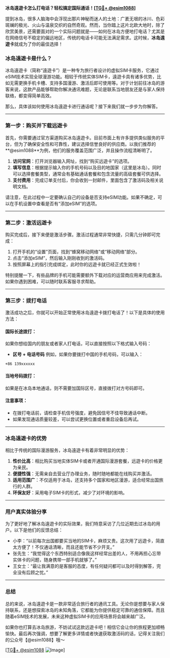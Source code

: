 **冰岛遠遊卡怎么打电话？轻松搞定国际通话！[[TG💪+ @esim1088](https://t.me/s/esim1088)]**

提到冰岛，很多人脑海中会浮现出那片神秘而迷人的土地：广袤无垠的冰川、色彩斑斓的极光、火山与温泉交织的自然奇观。然而，当你踏上这片北欧大地时，除了欣赏美景，还需要面对的一个实际问题就是——如何在冰岛方便地打电话？尤其是在网络信号不稳定的偏远地区，传统的电话卡可能无法满足需求。这时候，**冰岛遠遊卡**就成为了你的最佳选择！

### 冰岛遠遊卡是什么？

冰岛遠遊卡（简称“遠遊卡”）是一种专为旅行者设计的虚拟SIM卡服务，它通过eSIM技术实现全球漫游功能。相较于传统实体SIM卡，遠遊卡具有诸多优势，比如无需更换手机卡槽、支持多国漫游、激活后即可使用等。对于计划前往冰岛的游客来说，这款产品能够帮助你解决通讯难题，无论是联系当地朋友还是与家人保持联络，都变得简单高效。

那么，具体该如何使用冰岛遠遊卡进行通话呢？接下来我们就一步步为你解答。

---

### 第一步：购买并下载远遊卡

首先，你需要通过官方渠道购买冰岛遠遊卡。目前市面上有许多提供类似服务的平台，但为了确保安全性和可靠性，建议选择信誉良好的供应商。以我们推荐的**@esim1088**为例，他们的服务覆盖范围广泛，并且操作流程清晰明了。

1. **访问官网**：打开浏览器输入网址，找到“购买远遊卡”的选项。
2. **填写信息**：根据提示输入你的手机号码以及目的地国家（这里是冰岛）。同时可以选择套餐类型，通常会有基础通话套餐和包含流量的高级套餐可供选择。
3. **支付费用**：完成订单支付后，你会收到一封邮件，里面包含了激活码及相关说明文档。

请注意，在此过程中一定要确认自己的设备是否支持eSIM功能。如果不确定，可以在手机设置中查看是否有“添加eSIM”的选项。

---

### 第二步：激活远遊卡

购买完成后，接下来便是激活步骤。激活过程通常非常快捷，只需几分钟即可完成：

1. 打开手机的“设置”页面，找到“蜂窝移动网络”或“移动网络”部分。
2. 点击“添加eSIM”，然后输入刚刚收到的激活码。
3. 按照屏幕上的指引完成绑定，此时你的远遊卡就已经正式生效啦！

特别提醒一下，有些品牌的手机可能需要额外下载对应的运营商应用来完成激活。如果你遇到困难，可以随时联系客服寻求帮助。

---

### 第三步：拨打电话

激活成功之后，你就可以开始正常使用冰岛遠遊卡拨打电话了！以下是具体的使用方法：

#### 国际长途拨打：
如果你想给国内的朋友或者家人打电话，可以直接按照以下格式输入号码：
- **区号 + 电话号码**
例如，如果你要拨打中国的手机号码，可以输入：
```
+86 139xxxxxx
```

#### 当地号码拨打：
如果是在冰岛本地通话，则不需要加国际区号，直接拨打对方号码即可。

#### 注意事项：
- 在拨打电话前，请检查手机信号强度，避免因信号不佳导致通话中断。
- 如果发现通话质量较差，可以尝试更换位置或者重启设备后再试。

---

### 冰岛遠遊卡的优势

相比于传统的国际漫游服务，冰岛遠遊卡有着非常明显的优势：

1. **性价比高**：相比购买当地实体SIM卡或者开通国际漫游套餐，远遊卡的价格更为亲民。
2. **便捷性强**：无需亲自去营业厅办理业务，随时随地都能在线购买并激活。
3. **适用范围广**：不仅适用于冰岛，还支持多个国家和地区漫游，适合经常出国旅行的人群。
4. **环保友好**：采用电子SIM卡的形式，减少了对环境的影响。

---

### 用户真实体验分享

为了更好地了解冰岛遠遊卡的实际效果，我们特意采访了几位近期去过冰岛的用户。以下是他们的反馈总结：

- 小李：“以前每次出国都要买当地的SIM卡，麻烦又贵。这次用了远遊卡，简直太方便了！不仅通话清晰，而且还能节省不少开支。”
- 张先生：“我觉得这个东西特别适合像我这样经常出差的人，不用再担心忘带实体卡的问题，随身携带一部手机就够了。”
- 王女士：“最让我满意的是客服的态度，有任何疑问都可以及时得到解答，完全没有后顾之忧。”

---

### 总结

总的来说，冰岛遠遊卡是一款非常适合旅行者的通讯工具。无论你是想要与家人保持联系，还是想探索冰岛的未知角落，它都能为你提供稳定可靠的通信保障。而且随着eSIM技术的发展，未来这种虚拟SIM卡的应用场景将会越来越广泛。

如果你也打算去冰岛旅游，不妨试试这款远遊卡吧！相信它会让你的旅程更加顺畅愉快。最后再次强调，想要了解更多详情或者快速获取激活码的话，记得关注我们的公众号【@esim1088】哦～

[[TG💪+ @esim1088](https://t.me/s/esim1088) ![Image](https://i.postimg.cc/4NQfJmqS/Snipaste-2025-05-13-00-14-12.png)]